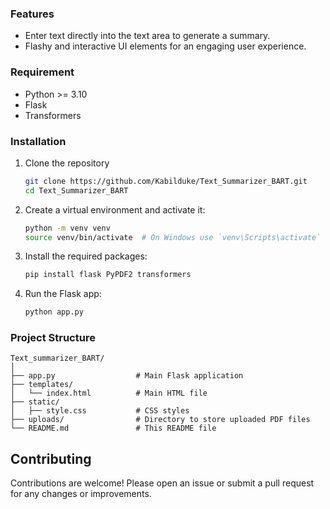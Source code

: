 ### Features
- Enter text directly into the text area to generate a summary.
- Flashy and interactive UI elements for an engaging user experience.

### Requirement 
- Python >= 3.10
- Flask
- Transformers

### Installation
1. Clone the repository
   ```sh
   git clone https://github.com/Kabilduke/Text_Summarizer_BART.git
   cd Text_Summarizer_BART
   ```

3. Create a virtual environment and activate it:
   ```sh
   python -m venv venv
   source venv/bin/activate  # On Windows use `venv\Scripts\activate`
   ```

3. Install the required packages:
   ```sh
   pip install flask PyPDF2 transformers
   ```
   
4. Run the Flask app:
    ```sh
    python app.py
    ```

### Project Structure
```plaintext
Text_summarizer_BART/
│
├── app.py                  # Main Flask application
├── templates/
│   └── index.html          # Main HTML file
├── static/
│   ├── style.css           # CSS styles
├── uploads/                # Directory to store uploaded PDF files
└── README.md               # This README file
```

## Contributing
Contributions are welcome! Please open an issue or submit a pull request for any changes or improvements.
